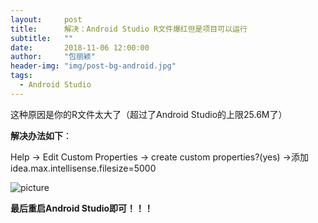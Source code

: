 ```yaml
---
layout:     post
title:      解决：Android Studio R文件爆红但是项目可以运行
subtitle:   ""
date:       2018-11-06 12:00:00
author:     "包丽颖"
header-img: "img/post-bg-android.jpg"
tags:
  - Android Studio
---
```


这种原因是你的R文件太大了（超过了Android Studio的上限25.6M了）

**解决办法如下**：

Help -> Edit Custom Properties -> create custom properties?(yes) ->添加 idea.max.intellisense.filesize=5000

![picture](/Users/baoliying/Blog/blying/picture_in_article/image.jpg)

**最后重启Android Studio即可！！！**
